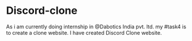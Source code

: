 # Discord-clone

As i am currently doing internship in @Dabotics India pvt. ltd. my #task4 is to create a clone website. I have created Discord Clone website.
